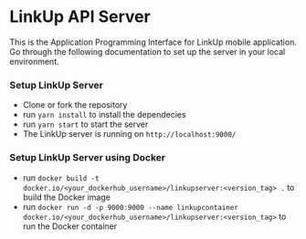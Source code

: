 # LinkUp API Server

This is the Application Programming Interface for LinkUp mobile application. Go through the following documentation to set up the server in your local environment.

### Setup LinkUp Server

- Clone or fork the repository
- run `yarn install` to install the dependecies
- run `yarn start` to start the server
- The LinkUp server is running on `http://localhost:9000/`

### Setup LinkUp Server using Docker

- run `docker build -t docker.io/<your_dockerhub_username>/linkupserver:<version_tag> .` to build the Docker image
- run `docker run -d -p 9000:9000 --name linkupcontainer docker.io/<your_dockerhub_username>/linkupserver:<version_tag>` to run the Docker container
